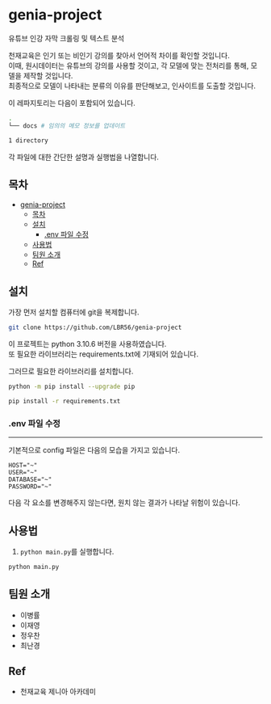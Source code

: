 # genia-project

유튜브 인강 자막 크롤링 및 텍스트 분석

 천재교육은 인기 또는 비인기 강의를 찾아서 언어적 차이를 확인할 것입니다.  
이때, 원시데이터는 유튜브의 강의를 사용할 것이고, 각 모델에 맞는 전처리를 통해, 모델을 제작할 것입니다.  
최종적으로 모델이 나타내는 분류의 이유를 판단해보고, 인사이트를 도출할 것입니다.

이 레파지토리는 다음이 포함되어 있습니다.

```bash
.
└── docs # 임의의 메모 정보를 업데이트

1 directory
```

각 파일에 대한 간단한 설명과 실행법을 나열합니다.

## 목차

- [genia-project](#genia-project)
  - [목차](#목차)
  - [설치](#설치)
    - [.env 파일 수정](#env-파일-수정)
  - [사용법](#사용법)
  - [팀원 소개](#팀원-소개)
  - [Ref](#ref)

## 설치

가장 먼저 설치할 컴퓨터에 git을 복제합니다.

```bash
git clone https://github.com/LBR56/genia-project
```

이 프로젝트는 python 3.10.6 버전을 사용하였습니다.  
또 필요한 라이브러리는 requirements.txt에 기재되어 있습니다.

그러므로 필요한 라이브러리를 설치합니다.

```bash
python -m pip install --upgrade pip
```

```bash
pip install -r requirements.txt
```

### .env 파일 수정

***

기본적으로 config 파일은 다음의 모습을 가지고 있습니다.

```dosini
HOST="~"
USER="~"
DATABASE="~"
PASSWORD="~"
```

다음 각 요소를 변경해주지 않는다면, 원치 않는 결과가 나타날 위험이 있습니다.

## 사용법

1. ```python main.py```를 실행합니다.

```bash
python main.py
```

## 팀원 소개

- 이병률
- 이재영
- 정우찬
- 최난경

## Ref

- 천재교육 제니아 아카데미
